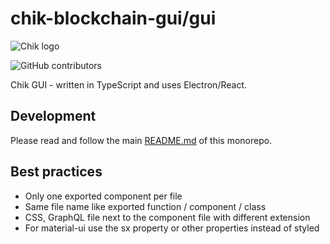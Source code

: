 # chik-blockchain-gui/gui

![Chik logo](https://www.chiknetwork.org/wp-content/uploads/2022/09/chik-logo.svg)

![GitHub contributors](https://img.shields.io/github/contributors/Chik-Network/chik-blockchain-gui?logo=GitHub)

Chik GUI - written in TypeScript and uses Electron/React.

## Development

Please read and follow the main [README.md](https://github.com/Chik-Network/chik-blockchain-gui) of this monorepo.

## Best practices

- Only one exported component per file
- Same file name like exported function / component / class
- CSS, GraphQL file next to the component file with different extension
- For material-ui use the sx property or other properties instead of styled
